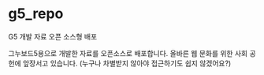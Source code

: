 # g5_repo
G5 개발 자료 오픈 소스형 배포

그누보드5용으로 개발한 자료를 오픈소스로 배포합니다.
올바른 웹 문화를 위한 사회 공헌에 앞장서고 있습니다. (누구나 차별받지 않아야 접근하기도 쉽지 않겠어요?)
